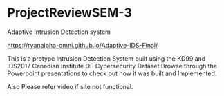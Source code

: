 # ProjectReviewSEM-3

Adaptive Intrusion Detection system

https://ryanalpha-omni.github.io/Adaptive-IDS-Final/

This is a protype Intrusion Detection System built using the KD99 and IDS2017 Canadian Institute OF Cybersecurity Dataset.Browse through the Powerpoint presentations to check out how it was built and Implemented.

Also Please refer video if site not functional.
